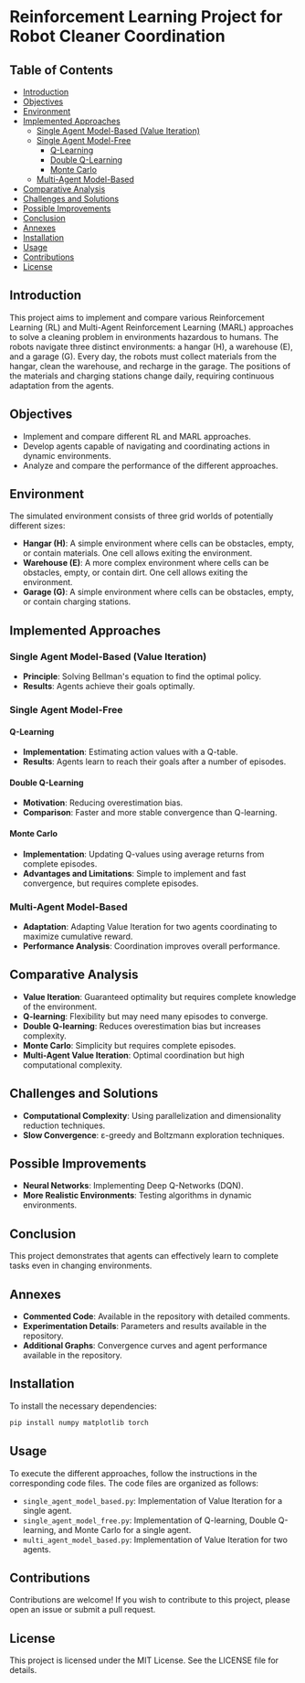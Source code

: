 # Reinforcement Learning Project for Robot Cleaner Coordination

## Table of Contents
- [Introduction](#introduction)
- [Objectives](#objectives)
- [Environment](#environment)
- [Implemented Approaches](#implemented-approaches)
  - [Single Agent Model-Based (Value Iteration)](#single-agent-model-based-value-iteration)
  - [Single Agent Model-Free](#single-agent-model-free)
    - [Q-Learning](#q-learning)
    - [Double Q-Learning](#double-q-learning)
    - [Monte Carlo](#monte-carlo)
  - [Multi-Agent Model-Based](#multi-agent-model-based)
- [Comparative Analysis](#comparative-analysis)
- [Challenges and Solutions](#challenges-and-solutions)
- [Possible Improvements](#possible-improvements)
- [Conclusion](#conclusion)
- [Annexes](#annexes)
- [Installation](#installation)
- [Usage](#usage)
- [Contributions](#contributions)
- [License](#license)

## Introduction
This project aims to implement and compare various Reinforcement Learning (RL) and Multi-Agent Reinforcement Learning (MARL) approaches to solve a cleaning problem in environments hazardous to humans. The robots navigate three distinct environments: a hangar (H), a warehouse (E), and a garage (G). Every day, the robots must collect materials from the hangar, clean the warehouse, and recharge in the garage. The positions of the materials and charging stations change daily, requiring continuous adaptation from the agents.

## Objectives
- Implement and compare different RL and MARL approaches.
- Develop agents capable of navigating and coordinating actions in dynamic environments.
- Analyze and compare the performance of the different approaches.

## Environment
The simulated environment consists of three grid worlds of potentially different sizes:
- **Hangar (H)**: A simple environment where cells can be obstacles, empty, or contain materials. One cell allows exiting the environment.
- **Warehouse (E)**: A more complex environment where cells can be obstacles, empty, or contain dirt. One cell allows exiting the environment.
- **Garage (G)**: A simple environment where cells can be obstacles, empty, or contain charging stations.

## Implemented Approaches
### Single Agent Model-Based (Value Iteration)
- **Principle**: Solving Bellman's equation to find the optimal policy.
- **Results**: Agents achieve their goals optimally.

### Single Agent Model-Free
#### Q-Learning
- **Implementation**: Estimating action values with a Q-table.
- **Results**: Agents learn to reach their goals after a number of episodes.

#### Double Q-Learning
- **Motivation**: Reducing overestimation bias.
- **Comparison**: Faster and more stable convergence than Q-learning.

#### Monte Carlo
- **Implementation**: Updating Q-values using average returns from complete episodes.
- **Advantages and Limitations**: Simple to implement and fast convergence, but requires complete episodes.

### Multi-Agent Model-Based
- **Adaptation**: Adapting Value Iteration for two agents coordinating to maximize cumulative reward.
- **Performance Analysis**: Coordination improves overall performance.

## Comparative Analysis
- **Value Iteration**: Guaranteed optimality but requires complete knowledge of the environment.
- **Q-learning**: Flexibility but may need many episodes to converge.
- **Double Q-learning**: Reduces overestimation bias but increases complexity.
- **Monte Carlo**: Simplicity but requires complete episodes.
- **Multi-Agent Value Iteration**: Optimal coordination but high computational complexity.

## Challenges and Solutions
- **Computational Complexity**: Using parallelization and dimensionality reduction techniques.
- **Slow Convergence**: ε-greedy and Boltzmann exploration techniques.

## Possible Improvements
- **Neural Networks**: Implementing Deep Q-Networks (DQN).
- **More Realistic Environments**: Testing algorithms in dynamic environments.

## Conclusion
This project demonstrates that agents can effectively learn to complete tasks even in changing environments.

## Annexes
- **Commented Code**: Available in the repository with detailed comments.
- **Experimentation Details**: Parameters and results available in the repository.
- **Additional Graphs**: Convergence curves and agent performance available in the repository.

## Installation
To install the necessary dependencies:
```bash
pip install numpy matplotlib torch
```

## Usage
To execute the different approaches, follow the instructions in the corresponding code files. The code files are organized as follows:
- `single_agent_model_based.py`: Implementation of Value Iteration for a single agent.
- `single_agent_model_free.py`: Implementation of Q-learning, Double Q-learning, and Monte Carlo for a single agent.
- `multi_agent_model_based.py`: Implementation of Value Iteration for two agents.

## Contributions
Contributions are welcome! If you wish to contribute to this project, please open an issue or submit a pull request.

## License
This project is licensed under the MIT License. See the LICENSE file for details.
